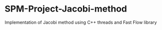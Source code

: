 # SPM-Project-Jacobi-method
Implementation of Jacobi method using C++ threads and Fast Flow library
